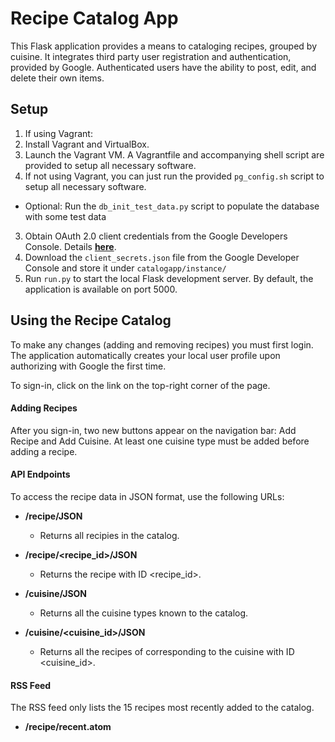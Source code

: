 # Recipe Catalog App

This Flask application provides a means to cataloging recipes, grouped by cuisine. It integrates third party user 
registration and authentication, provided by Google. Authenticated users have the ability to post, edit, and 
delete their own items.

## Setup

1. If using Vagrant:
  1. Install Vagrant and VirtualBox.
  2. Launch the Vagrant VM. A Vagrantfile and accompanying shell script are provided to setup all necessary software.
2. If not using Vagrant, you can just run the provided `pg_config.sh` script to setup all necessary software.
  * Optional: Run the `db_init_test_data.py` script to populate the database with some test data 
3. Obtain OAuth 2.0 client credentials from the Google Developers Console. Details **[here](https://developers.google.com/identity/protocols/OAuth2)**.
4. Download the `client_secrets.json` file from the Google Developer Console and store it under `catalogapp/instance/`
5. Run `run.py` to start the local Flask development server. By default, the application is available on port 5000.


## Using the Recipe Catalog

To make any changes (adding and removing recipes) you must first login. The application automatically creates your 
local user profile upon authorizing with Google the first time. 

To sign-in, click on the link on the top-right corner of the page.
 

#### Adding Recipes

After you sign-in, two new buttons appear on the navigation bar: Add Recipe and Add Cuisine.
At least one cuisine type must be added before adding a recipe. 

#### API Endpoints

To access the recipe data in JSON format, use the following URLs:

* **/recipe/JSON**
	* Returns all recipies in the catalog. 
	
*  **/recipe/\<recipe_id>/JSON**
	* Returns the recipe with ID <recipe_id>.

*  **/cuisine/JSON**
	* Returns all the cuisine types known to the catalog.

*  **/cuisine/\<cuisine_id>/JSON**
	* Returns all the recipes of corresponding to the cuisine with ID <cuisine_id>.

#### RSS Feed	

The RSS feed only lists the 15 recipes most recently added to the catalog.

*  **/recipe/recent.atom**


